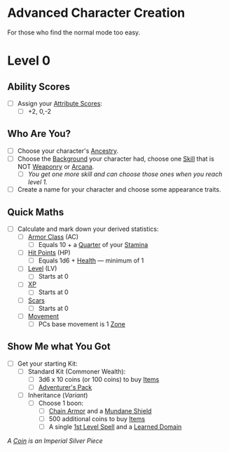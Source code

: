 # Advanced Character Creation

For those who find the normal mode too easy.

# Level 0

## Ability Scores

- [ ] Assign your [Attribute Scores](../../Player%20Characters/Attributes/Attribute%20Scores.md):
	- [ ] +2, 0,-2

## Who Are You?

- [ ] Choose your character's [Ancestry](../../Player%20Characters/Ancenstries/Ancestry.md).
- [ ] Choose the [Background](../../Player%20Characters/Backgrounds/Background.md) your character had, choose one [Skill](../../Player%20Characters/Skills/Skills.md) that is NOT [Weaponry](../../Player%20Characters/Skills/Weaponry.md) or [Arcana](../../Player%20Characters/Skills/Arcana.md).
	- [ ] *You get one more skill and can choose those ones when you reach level 1.*
- [ ] Create a name for your character and choose some appearance traits.

## Quick Maths

- [ ] Calculate and mark down your derived statistics:
	- [ ] [Armor Class](../../Player%20Characters/Derived%20Statistics/Armor%20Class.md) (AC)
		- [ ] Equals 10 + a [Quarter](../../Game%20Procedures/Core%20Procedures/Half.md) of your [Stamina](../../Player%20Characters/Attributes/Stamina.md)
	- [ ] [Hit Points](../../Player%20Characters/Derived%20Statistics/Hit%20Points.md) (HP)
		- [ ] Equals 1d6 + [Health](../../Player%20Characters/Attributes/Health.md) — minimum of 1
	- [ ] [Level](../../Player%20Characters/Progression/Level.md) (LV)
		- [ ] Starts at 0
	- [ ] [XP](../../Player%20Characters/Progression/Experience%20Points.md)
		- [ ] Starts at 0
	- [ ] [Scars](../../Player%20Characters/Progression/Scars.md)
		- [ ] Starts at 0
	- [ ] [Movement](../../Game%20Procedures/Combat/Movement.md)
		- [ ] PCs base movement is 1 [Zone](../../Game%20Procedures/Core%20Procedures/Zone.md)

## Show Me what You Got

- [ ] Get your starting Kit:
	- [ ] Standard Kit (Commoner Wealth):
		- [ ] 3d6 x 10 coins (or 100 coins) to buy [Items](../../Items%20and%20Gear/Items.md)
		- [ ] [Adventurer's Pack](../../Items%20and%20Gear/Gear/100%20Coins/Adventurer's%20Pack.md)
	- [ ] Inheritance (*Variant*)
		- [ ] Choose 1 boon:
			- [ ] [Chain Armor](../../Items%20and%20Gear/Armor/Mundane%20Armor/Chain%20Armor.md) and a [Mundane Shield](../../Items%20and%20Gear/Armor/Mundane%20Armor/Mundane%20Shield.md)
			- [ ] 500 additional coins to buy [Items](../../Items%20and%20Gear/Items.md)
			- [ ] A single [1st Level Spell](../../Magic/Spells/Spells%20by%20Level/Level%201/1st%20Level%20Spells.md) and a [Learned Domain](../../Magic/Spellcasting/Spell%20Learning/Learned%20Domains.md)

*A [Coin](../../Resources%20for%20GMs/Economy/Coins.md) is an Imperial Silver Piece*
